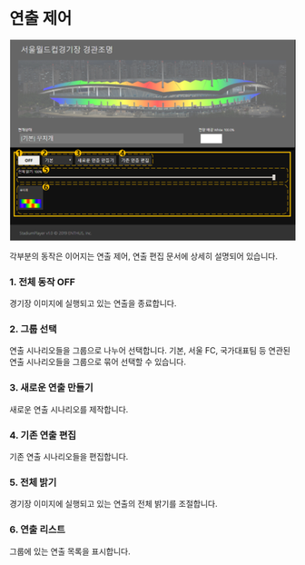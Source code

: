# 연출 제어
![상태 표시 예시](image/main/메인화면설정.png)

각부분의 동작은 이어지는 연출 제어, 연출 편집 문서에 상세히 설명되어 있습니다.

### 1. 전체 동작 OFF
경기장 이미지에 실행되고 있는 연출을 종료합니다.

### 2. 그룹 선택
연출 시나리오들을 그룹으로 나누어 선택합니다.
기본, 서울 FC, 국가대표팀 등 연관된 연출 시나리오들을 그룹으로 묶어 선택할 수 있습니다.

### 3. 새로운 연출 만들기
새로운 연출 시나리오를 제작합니다.

### 4. 기존 연출 편집
기존 연출 시나리오들을 편집합니다.

### 5. 전체 밝기
경기장 이미지에 실행되고 있는 연출의 전체 밝기를 조절합니다.

### 6. 연출 리스트
그룹에 있는 연출 목록을 표시합니다.
